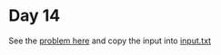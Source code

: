# Day 14 

See the [problem here](https://adventofcode.com/2022/day/14) and copy the input into [input.txt](./input.txt)
